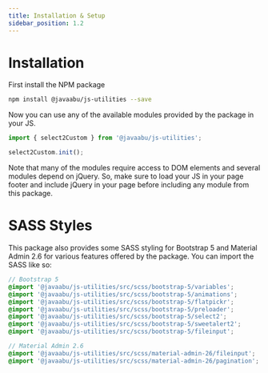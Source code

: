 ```yaml
---
title: Installation & Setup
sidebar_position: 1.2
---
```


# Installation

First install the NPM package 

```bash
npm install @javaabu/js-utilities --save
```

Now you can use any of the available modules provided by the package in your JS.

```JavaScript
import { select2Custom } from '@javaabu/js-utilities';

select2Custom.init();
```

Note that many of the modules require access to DOM elements and several modules depend on jQuery.
So, make sure to load your JS in your page footer and include jQuery in your page before including any module from this package.

# SASS Styles

This package also provides some SASS styling for Bootstrap 5 and Material Admin 2.6 for various features offered by the package. You can import the SASS like so:

```scss
// Bootstrap 5
@import '@javaabu/js-utilities/src/scss/bootstrap-5/variables';
@import '@javaabu/js-utilities/src/scss/bootstrap-5/animations';
@import '@javaabu/js-utilities/src/scss/bootstrap-5/flatpickr';
@import '@javaabu/js-utilities/src/scss/bootstrap-5/preloader';
@import '@javaabu/js-utilities/src/scss/bootstrap-5/select2';
@import '@javaabu/js-utilities/src/scss/bootstrap-5/sweetalert2';
@import '@javaabu/js-utilities/src/scss/bootstrap-5/fileinput';
```

```scss
// Material Admin 2.6
@import '@javaabu/js-utilities/src/scss/material-admin-26/fileinput';
@import '@javaabu/js-utilities/src/scss/material-admin-26/pagination';
```